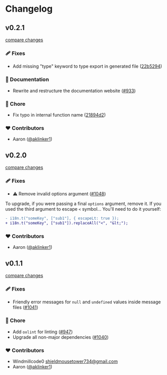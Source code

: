 # Changelog

## v0.2.1

[compare changes](https://github.com/wxt-dev/wxt/compare/i18n-v0.2.0...i18n-v0.2.1)

### 🩹 Fixes

- Add missing "type" keyword to type export in generated file ([22b5294](https://github.com/wxt-dev/wxt/commit/22b5294))

### 📖 Documentation

- Rewrite and restructure the documentation website ([#933](https://github.com/wxt-dev/wxt/pull/933))

### 🏡 Chore

- Fix typo in internal function name ([21894d2](https://github.com/wxt-dev/wxt/commit/21894d2))

### ❤️ Contributors

- Aaron ([@aklinker1](http://github.com/aklinker1))

## v0.2.0

[compare changes](https://github.com/wxt-dev/wxt/compare/i18n-v0.1.1...i18n-v0.2.0)

### 🩹 Fixes

- ⚠️  Remove invalid options argument ([#1048](https://github.com/wxt-dev/wxt/pull/1048))

To upgrade, if you were passing a final `options` argument, remove it. If you used the third argument to escape `<` symbol... You'll need to do it yourself:

```diff
- i18n.t("someKey", ["sub1"], { escapeLt: true });
+ i18n.t("someKey", ["sub1"]).replaceAll("<", "&lt;");
```

### ❤️ Contributors

- Aaron ([@aklinker1](http://github.com/aklinker1))

## v0.1.1

[compare changes](https://github.com/wxt-dev/wxt/compare/i18n-v0.1.0...i18n-v0.1.1)

### 🩹 Fixes

- Friendly error messages for `null` and `undefined` values inside message files ([#1041](https://github.com/wxt-dev/wxt/pull/1041))

### 🏡 Chore

- Add  `oxlint` for linting ([#947](https://github.com/wxt-dev/wxt/pull/947))
- Upgrade all non-major dependencies ([#1040](https://github.com/wxt-dev/wxt/pull/1040))

### ❤️ Contributors

- Windmillcode0 <shieldmousetower734@gmail.com>
- Aaron ([@aklinker1](http://github.com/aklinker1))